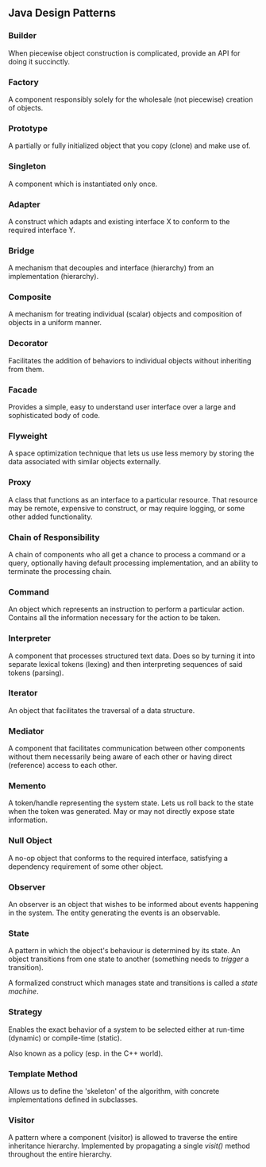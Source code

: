 ## Java Design Patterns

### Builder

When piecewise object construction is complicated, provide an API for doing it succinctly.

### Factory

A component responsibly solely for the wholesale (not piecewise) creation of objects.

### Prototype

A partially or fully initialized object that you copy (clone) and make use of.

### Singleton

A component which is instantiated only once.

### Adapter

A construct which adapts and existing interface X to conform to the required interface Y.

### Bridge

A mechanism that decouples and interface (hierarchy) from an implementation (hierarchy).

### Composite

A mechanism for treating individual (scalar) objects and composition of objects in a uniform manner.

### Decorator

Facilitates the addition of behaviors to individual objects without inheriting from them.

### Facade

Provides a simple, easy to understand user interface over a large and sophisticated body of code.

### Flyweight

A space optimization technique that lets us use less memory by storing the data associated with similar objects externally.

### Proxy

A class that functions as an interface to a particular resource. That resource may be remote, expensive to construct, or may require logging, or some other added functionality.

### Chain of Responsibility

A chain of components who all get a chance to process a command or a query, optionally having default processing implementation, and an ability to terminate the processing chain.

### Command

An object which represents an instruction to perform a particular action. Contains all the information necessary for the action to be taken.

### Interpreter

A component that processes structured text data. Does so by turning it into separate lexical tokens (lexing) and then interpreting sequences of said tokens (parsing).

### Iterator

An object that facilitates the traversal of a data structure.

### Mediator

A component that facilitates communication between other components without them necessarily being aware of each other or having direct (reference) access to each other.

### Memento

A token/handle representing the system state. Lets us roll back to the state when the token was generated. May or may not directly expose state information.

### Null Object

A no-op object that conforms to the required interface, satisfying a dependency requirement of some other object.

### Observer

An observer is an object that wishes to be informed about events happening in the system. The entity generating the events is an observable.

### State

A pattern in which the object's behaviour is determined by its state. An object transitions from one state to another (something needs to _trigger_ a transition).

A formalized construct which manages state and transitions is called a _state machine_.

### Strategy

Enables the exact behavior of a system to be selected either at run-time (dynamic) or compile-time (static).

Also known as a policy (esp. in the C++ world).

### Template Method

Allows us to define the 'skeleton' of the algorithm, with concrete implementations defined in subclasses.

### Visitor

A pattern where a component (visitor) is allowed to traverse the entire inheritance hierarchy. Implemented by propagating a single _visit()_ method throughout the entire hierarchy.